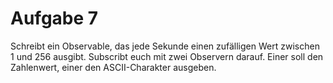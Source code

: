 # Aufgabe 7

Schreibt ein Observable, das jede Sekunde einen zufälligen Wert zwischen 1 und 256 ausgibt. Subscribt euch mit zwei Observern darauf. Einer soll den Zahlenwert, einer den ASCII-Charakter ausgeben.
